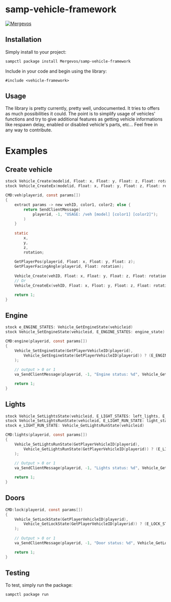 # samp-vehicle-framework

[![Mergevos](https://img.shields.io/badge/Mergevos-samp--vehicle--framework-2f2f2f.svg?style=for-the-badge)](https://github.com/Mergevos/samp-vehicle-framework)

## Installation

Simply install to your project:

```bash
sampctl package install Mergevos/samp-vehicle-framework
```

Include in your code and begin using the library:

```pawn
#include <vehicle-framework>
```

## Usage

The library is pretty currently, pretty well, undocumented. It tries to offers as much possibilities it could. The point is to simplify usage of vehicles' functions and try to give additional features as getting vehicle informations like respawn delay, enabled or disabled vehicle's parts, etc...
Feel free in any way to contribute.

# Examples
## Create vehicle
```c
stock Vehicle_Create(modelid, Float: x, Float: y, Float: z, Float: rotation, color1, color2, respawn_delay, interior, virtual_world)
stock Vehicle_CreateEx(modelid, Float: x, Float: y, Float: z, Float: rotation, color1, color2, respawn_delay, interior, virtual_world, Float: health, const plate[MAX_NUMBER_PLATE])

CMD:veh(playerid, const params[])
{
    extract params -> new vehID, color1, color2; else {
        return SendClientMessage(
            playerid, -1, "USAGE: /veh [model] [color1] [color2]");
        )
    }
    
    static
        x,
        y,
        z,
        rotation;
        
    GetPlayerPos(playerid, Float: x, Float: y, Float: z);
    GetPlayerFacingAngle(playerid, Float: rotation);
    
    Vehicle_Create(vehID, Float: x, Float: y, Float: z, Float: rotation, color1, color2, 0, 0, 0);
    // Or
    Vehicle_CreateEx(vehID, Float: x, Float: y, Float: z, Float: rotation, color1, color2, 0, 0, 0, Float: 999.0, "My Vehicle");

    return 1;
}
```
## Engine
```c
stock e_ENGINE_STATES: Vehicle_GetEngineState(vehicleid)
stock Vehicle_SetEngineState(vehicleid, E_ENGINE_STATES: engine_state)

CMD:engine(playerid, const params[])
{
    Vehicle_SetEngineState(GetPlayerVehicleID(playerid),
        Vehicle_GetEngineState(GetPlayerVehicleID(playerid)) ? (E_ENGINE_STATE_OFF) : (E_ENGINE_STATE_ON)
    );
    
    // output > 0 or 1
    va_SendClientMessage(playerid, -1, "Engine status: %d", Vehicle_GetEngineState(GetPlayerVehicleID(playerid)));

    return 1;
}
```
## Lights
```c
stock Vehicle_SetLightsState(vehicleid, E_LIGHT_STATES: left_lights, E_LIGHT_STATES: right_lights, E_LIGHT_STATES: back_lights)
stock Vehicle_SetLightsRunState(vehicleid, E_LIGHT_RUN_STATE: light_state)
stock e_LIGHT_RUN_STATE: Vehicle_GetLightsRunState(vehicleid)

CMD:lights(playerid, const params[])
{
    Vehicle_SetLightsRunState(GetPlayerVehicleID(playerid),
        Vehicle_GetLightsRunState(GetPlayerVehicleID(playerid)) ? (E_LIGHTS_OFF) : (E_LIGHTS_ON)
    );
  
    // Output > 0 or 1
    va_SendClientMessage(playerid, -1, "Lights status: %d", Vehicle_GetLightsRunState(GetPlayerVehicleID(playerid)));

    return 1;
}
```
## Doors
```c
CMD:lock(playerid, const params[])
{
    Vehicle_SetLockState(GetPlayerVehicleID(playerid),
        Vehicle_GetLockState(GetPlayerVehicleID(playerid)) ? (E_LOCK_STATE_OFF) : (E_LOCK_STATE_ON)
    );
    
    // Output > 0 or 1
    va_SendClientMessage(playerid, -1, "Door status: %d", Vehicle_GetLockState(GetPlayerVehicleID(playerid)));

    return 1;
}
```

## Testing

To test, simply run the package:

```bash
sampctl package run
```
